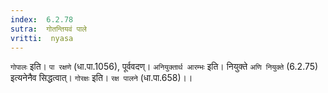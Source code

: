 ```yaml
---
index:  6.2.78
sutra:  गोतन्तियवं पाले
vritti:  nyasa
---
```


`गोपालः` इति। `पा रक्षणे` (धा.पा.1056), पूर्ववदण्। `अनियुक्तार्थ आरम्भः` इति। नियुक्ते `अणि नियुक्ते` (6.2.75) इत्यनेनैव सिद्धत्वात्। `गोरक्षः` इति। `रक्ष पालने` (धा.पा.658)।।

